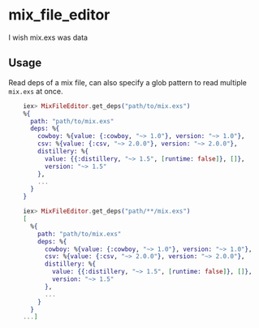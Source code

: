 # mix_file_editor

I wish mix.exs was data

## Usage

Read deps of a mix file, can also specify a glob pattern to read multiple `mix.exs` at once.

```elixir
    iex> MixFileEditor.get_deps("path/to/mix.exs")
    %{
      path: "path/to/mix.exs"
      deps: %{
        cowboy: %{value: {:cowboy, "~> 1.0"}, version: "~> 1.0"},
        csv: %{value: {:csv, "~> 2.0.0"}, version: "~> 2.0.0"},
        distillery: %{
          value: {{:distillery, "~> 1.5", [runtime: false]}, []},
          version: "~> 1.5"
        },
        ...
      }
    }

    iex> MixFileEditor.get_deps("path/**/mix.exs")
    [
      %{
        path: "path/to/mix.exs"
        deps: %{
          cowboy: %{value: {:cowboy, "~> 1.0"}, version: "~> 1.0"},
          csv: %{value: {:csv, "~> 2.0.0"}, version: "~> 2.0.0"},
          distillery: %{
            value: {{:distillery, "~> 1.5", [runtime: false]}, []},
            version: "~> 1.5"
          },
          ...
        }
      }
    ...]
```
